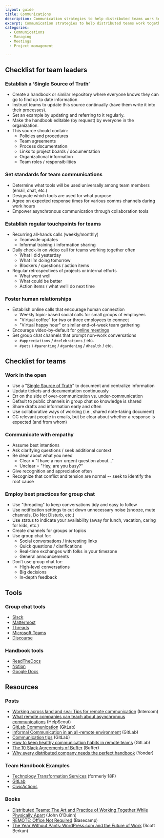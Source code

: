 ```yaml
---
layout: guide
title: Communications
description: Communication strategies to help distributed teams work together effectively.
excerpt: Communication strategies to help distributed teams work together effectively.
categories:
  - Communications
  - Managing
  - Meetings
  - Project management

---
```


## Checklist for team leaders

### Establish a ‘Single Source of Truth’

* Create a handbook or similar repository where everyone knows they can go to find up to date information.
* Instruct teams to update this source continually (have them write it into their processes).
* Set an example by updating and referring to it regularly.
* Make the handbook editable (by request) by everyone in the organization.
* This source should contain:
    * Policies and procedures
    * Team agreements
    * Process documentation
    * Links to project boards / documentation
    * Organizational information
    * Team roles / responsibilities

### Set standards for team communications

* Determine what tools will be used universally among team members (email, chat, etc.)
* Designate which tools are used for what purpose
* Agree on expected response times for various comms channels during work hours
* Empower asynchronous communication through collaboration tools 

### Establish regular touchpoints for teams

* Recurring all-hands calls (weekly/monthly)
    * Teamwide updates
    * Informal training / information sharing
* Daily check-in on video call for teams working together often
    * What I did yesterday
    * What I’m doing tomorrow
    * Blockers / questions / action items
* Regular retrospectives of projects or internal efforts
    * What went well
    * What could be better
    * Action items / what we’ll do next time

### Foster human relationships

* Establish online calls that encourage human connection
    * Weekly topic-based social calls for small groups of employees
    * "Virtual coffee" for two or three employees to connect
    * "Virtual happy hour" or similar end-of-week team gathering
* Encourage video-by-default for [online meetings](https://docs.google.com/document/d/1xrBPTGR_7R5FCGja-p2rXaMcN4NAjuE_6pKqPcYwOvQ/edit#heading=h.mhc69d4guwpe)
* Set group chat channels that prompt non-work conversations
    * ```#appreciations``` / ```#celebrations``` / etc.
    * ```#pets``` / ```#parenting``` / ```#gardening``` / ```#health``` / etc.

## Checklist for teams

### Work in the open

* Use a "[Single Source of Truth](#heading=h.xys8wwauimls)" to document and centralize information
* Update tickets and documentation continuously
* Err on the side of over-communication vs. under-communication
* Default to public channels in group chat so knowledge is shared
* Share drafts and information early and often
* Use collaborative ways of working (i.e., shared note-taking document)
* CC relevant people in emails, but be clear about whether a response is expected (and from whom)

### Communicate with empathy

* Assume best intentions
* Ask clarifying questions / seek additional context
* Be clear about what you need
    * Clear = "I have a non-urgent question about…"
    * Unclear = "Hey, are you busy?"
* Give recognition and appreciation often
* Recognize that conflict and tension are normal -- seek to identify the root cause

### Employ best practices for group chat

* Use "threading" to keep conversations tidy and easy to follow
* Use notification settings to cut down unnecessary noise (snooze, mute channels, Do Not Disturb, etc.)
* Use status to indicate your availability (away for lunch, vacation, caring for kids, etc.) 
* Create channels for groups or topics 
* Use group chat for:
    * Social conversations / interesting links
    * Quick questions / clarifications
    * Real-time exchanges with folks in your timezone
    * General announcements
* Don’t use group chat for:
    * High-level conversations
    * Big decisions
    * In-depth feedback

## Tools

### Group chat tools

* [Slack](https://slack.com/)
* [Mattermost](https://mattermost.com)
* [Threads](https://threads.com/)
* [Microsoft Teams](https://products.office.com/en-us/microsoft-teams/group-chat-software)
* [Discourse](https://www.discourse.org/)

### Handbook tools

* [ReadTheDocs](https://readthedocs.org/)
* [Notion](https://www.notion.so/)
* [Google Docs](https://www.google.com/docs/about/)

## Resources

### Posts

* [Working across land and sea: Tips for remote communication](https://www.intercom.com/blog/working-across-land-and-sea-tips-for-remote-communication/) (Intercom)
* [What remote companies can teach about asynchronous communications](https://www.helpscout.com/blog/asynchronous-communication-remote-teams/) (HelpScout)
* [GitLab Communication](https://about.gitlab.com/handbook/communication/) (GitLab)
* [Informal Communication in an all-remote environment](https://about.gitlab.com/company/culture/all-remote/informal-communication/) (GitLab)
* [Communication tips](https://about.gitlab.com/company/culture/all-remote/tips/#communication) (GitLab)
* [How to keep healthy communication habits in remote teams](https://medium.com/gitlab-magazine/how-to-keep-healthy-communication-habits-in-remote-teams-a19eca371952) (GitLab)
* [The 10 Slack Agreements of Buffer](https://open.buffer.com/slack-agreements/) (Buffer)
* [Why every distributed company needs the perfect handbook](https://www.yonder.io/post/why-every-distributed-company-needs-the-perfect-handbook) (Yonder)

### Team Handbook Examples

* [Technology Transformation Services](https://handbook.tts.gsa.gov/) (formerly 18F)
* [GitLab](https://about.gitlab.com/handbook/)
* [CivicActions](https://handbook.civicactions.com/en/latest/README/)

### Books

* [Distributed Teams: The Art and Practice of Working Together While Physically Apart](https://www.amzn.com/1732254907) (John O’Duinn)
* [REMOTE: Office Not Required](https://basecamp.com/books/remote) (Basecamp)
* [The Year Without Pants: WordPress.com and the Future of Work](https://scottberkun.com/yearwithoutpants/) (Scott Berkun)
